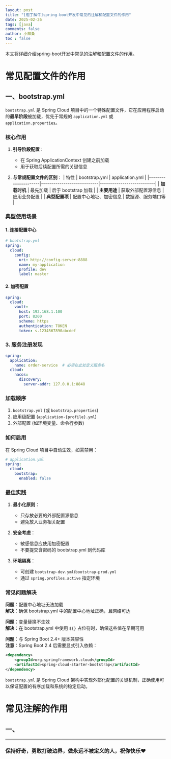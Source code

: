 ```yaml
---
layout: post
title: "[庖丁解牛]spring-boot开发中常见的注解和配置文件的作用"
date: 2025-02-26
tags: [java]
comments: false
author: 小辣条
toc : false
---
```

本文将详细介绍spring-boot开发中常见的注解和配置文件的作用。
<!-- more -->

# 常见配置文件的作用

## 一、bootstrap.yml

`bootstrap.yml` 是 Spring Cloud 项目中的一个特殊配置文件，它在应用程序启动的**最早阶段**被加载，优先于常规的 `application.yml` 或 `application.properties`。

### 核心作用

1. **引导阶段配置**：
   - 在 Spring ApplicationContext 创建之前加载
   - 用于获取后续配置所需的关键信息

2. **与常规配置文件的区别**：
   | 特性                | bootstrap.yml               | application.yml            |
   |---------------------|----------------------------|---------------------------|
   | **加载时机**         | 最先加载                   | 后于 bootstrap 加载        |
   | **主要用途**         | 获取外部配置源信息          | 应用业务配置               |
   | **典型配置项**       | 配置中心地址、加密信息      | 数据源、服务端口等         |

### 典型使用场景

#### 1. 连接配置中心
```yaml
# bootstrap.yml
spring:
  cloud:
    config:
      uri: http://config-server:8888
      name: my-application
      profile: dev
      label: master
```

#### 2. 加密配置
```yaml
spring:
  cloud:
    vault:
      host: 192.168.1.100
      port: 8200
      scheme: https
      authentication: TOKEN
      token: s.1234567890abcdef
```

### 3. 服务注册发现
```yaml
spring:
  application:
    name: order-service  # 必须在此处定义服务名
  cloud:
    nacos:
      discovery:
        server-addr: 127.0.0.1:8848
```

### 加载顺序

1. `bootstrap.yml` (或 `bootstrap.properties`)
2. 应用级配置 (`application-{profile}.yml`)
3. 外部配置 (如环境变量、命令行参数)

### 如何启用

在 Spring Cloud 项目中自动生效，如需禁用：
```yaml
# application.yml
spring:
  cloud:
    bootstrap:
      enabled: false
```

### 最佳实践

1. **最小化原则**：
   - 只存放必要的外部配置源信息
   - 避免放入业务相关配置

2. **安全考虑**：
   - 敏感信息应使用加密配置
   - 不要提交含密码的 bootstrap.yml 到代码库

3. **环境隔离**：
   - 可创建 `bootstrap-dev.yml`/`bootstrap-prod.yml`
   - 通过 `spring.profiles.active` 指定环境

### 常见问题解决

**问题**：配置中心地址无法加载  
**解决**：确保 bootstrap.yml 中的配置中心地址正确，且网络可达

**问题**：变量替换不生效  
**解决**：在 bootstrap.yml 中使用 `${}` 占位符时，确保这些值在早期可用

**问题**：与 Spring Boot 2.4+ 版本兼容性  
**注意**：Spring Boot 2.4 后需要显式引入依赖：
```xml
<dependency>
    <groupId>org.springframework.cloud</groupId>
    <artifactId>spring-cloud-starter-bootstrap</artifactId>
</dependency>
```

`bootstrap.yml` 是 Spring Cloud 架构中实现外部化配置的关键机制，正确使用可以保证配置的有序加载和系统的稳定启动。


# 常见注解的作用

## 一、



---
### 保持好奇，勇敢打破边界，做永远不被定义的人，祝你快乐❤️